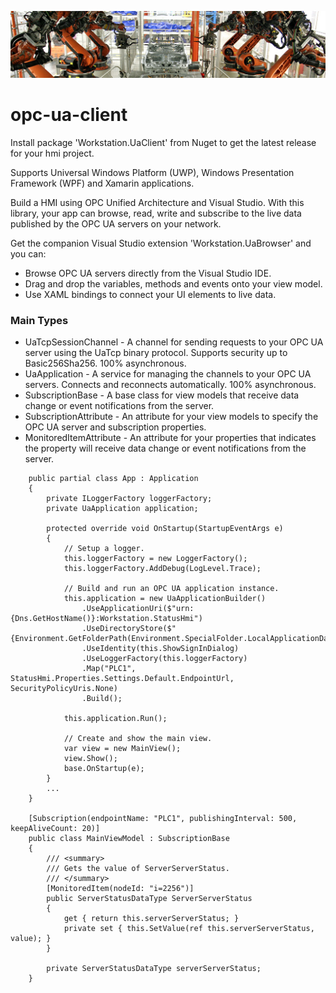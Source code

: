 ![robot][1]

# opc-ua-client
Install package 'Workstation.UaClient' from Nuget to get the latest release for your hmi project.

Supports Universal Windows Platform (UWP), Windows Presentation Framework (WPF) and Xamarin applications.

Build a HMI using OPC Unified Architecture and Visual Studio. With this library, your app can browse, read, write and subscribe to the live data published by the OPC UA servers on your network.

Get the companion Visual Studio extension 'Workstation.UaBrowser' and you can:
- Browse OPC UA servers directly from the Visual Studio IDE.
- Drag and drop the variables, methods and events onto your view model.
- Use XAML bindings to connect your UI elements to live data.

### Main Types
- UaTcpSessionChannel - A channel for sending requests to your OPC UA server using the UaTcp binary protocol. Supports security up to Basic256Sha256. 100% asynchronous.
- UaApplication - A service for managing the channels to your OPC UA servers. Connects and reconnects automatically. 100% asynchronous.
- SubscriptionBase - A base class for view models that receive data change or event notifications from the server.
- SubscriptionAttribute - An attribute for your view models to specify the OPC UA server and subscription properties.
- MonitoredItemAttribute - An attribute for your properties that indicates the property will receive data change or event notifications from the server.

```
    public partial class App : Application
    {
        private ILoggerFactory loggerFactory;
        private UaApplication application;

        protected override void OnStartup(StartupEventArgs e)
        {
            // Setup a logger.
            this.loggerFactory = new LoggerFactory();
            this.loggerFactory.AddDebug(LogLevel.Trace);

            // Build and run an OPC UA application instance.
            this.application = new UaApplicationBuilder()
                .UseApplicationUri($"urn:{Dns.GetHostName()}:Workstation.StatusHmi")
                .UseDirectoryStore($"{Environment.GetFolderPath(Environment.SpecialFolder.LocalApplicationData)}\\Workstation.StatusHmi\\pki")
                .UseIdentity(this.ShowSignInDialog)
                .UseLoggerFactory(this.loggerFactory)
                .Map("PLC1", StatusHmi.Properties.Settings.Default.EndpointUrl, SecurityPolicyUris.None)
                .Build();

            this.application.Run();

            // Create and show the main view.
            var view = new MainView();
            view.Show();
            base.OnStartup(e);
        }
		...
    }
    
    [Subscription(endpointName: "PLC1", publishingInterval: 500, keepAliveCount: 20)]
    public class MainViewModel : SubscriptionBase
    {
        /// <summary>
        /// Gets the value of ServerServerStatus.
        /// </summary>
        [MonitoredItem(nodeId: "i=2256")]
        public ServerStatusDataType ServerServerStatus
        {
            get { return this.serverServerStatus; }
            private set { this.SetValue(ref this.serverServerStatus, value); }
        }

        private ServerStatusDataType serverServerStatus;
    }
```
[1]: robot6.jpg  
